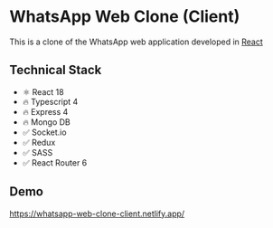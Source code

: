 # WhatsApp Web Clone (Client)

This is a clone of the WhatsApp web application developed in [React](https://reactjs.org/)

## Technical Stack

- ⚛️ React 18
- 🔥 Typescript 4
- 🔥 Express 4
- 🔥 Mongo DB
- ✅ Socket.io
- ✅ Redux
- ✅ SASS
- ✅ React Router 6

## Demo

https://whatsapp-web-clone-client.netlify.app/
